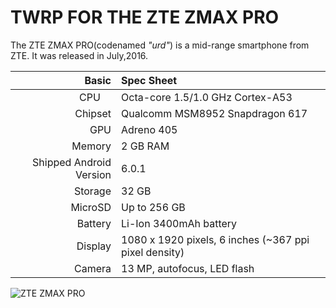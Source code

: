 # TWRP FOR THE ZTE ZMAX PRO

The ZTE ZMAX PRO(codenamed _"urd"_) is a mid-range smartphone from ZTE.
It was released in July,2016.

Basic   | Spec Sheet
-------:|:-------------------------
CPU     | Octa-core 1.5/1.0 GHz Cortex-A53
Chipset | Qualcomm MSM8952 Snapdragon 617
GPU     | Adreno 405
Memory  | 2 GB RAM
Shipped Android Version | 6.0.1
Storage | 32 GB
MicroSD | Up to 256 GB
Battery | Li-Ion 3400mAh battery
Display | 1080 x 1920 pixels, 6 inches (~367 ppi pixel density)
Camera  | 13 MP, autofocus, LED flash
![ZTE ZMAX PRO](https://imei24.com/img/zte/15_12_38_ZTE_ZMAX_PRO_Front-Back-Side-e1468925686227.png "ZTE ZMAX PRO")

